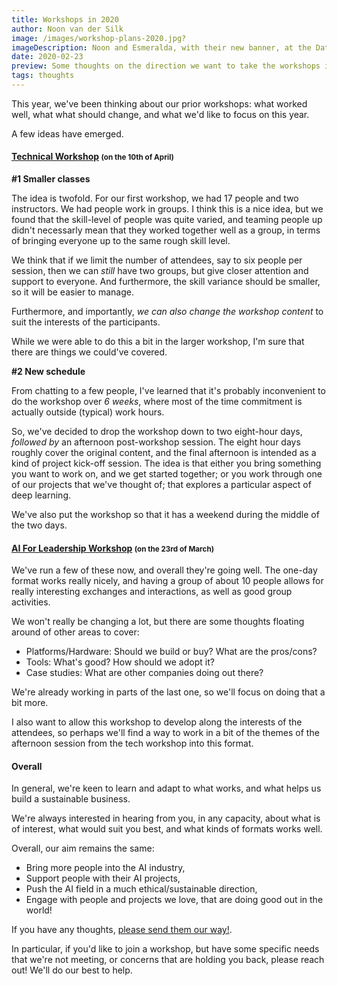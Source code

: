 ```yaml
---
title: Workshops in 2020
author: Noon van der Silk
image: /images/workshop-plans-2020.jpg?
imageDescription: Noon and Esmeralda, with their new banner, at the Datathon for Social Good!
date: 2020-02-23
preview: Some thoughts on the direction we want to take the workshops in, this year.
tags: thoughts
---
```


This year, we've been thinking about our prior workshops: what worked well,
what what should change, and what we'd like to focus on this year.

A few ideas have emerged.


<!--more-->


#### [Technical Workshop](/technical-deep-learning-workshop.html) <small>(on the 10th of April)</small>

**#1 Smaller classes**

The idea is twofold. For our first workshop, we had 17 people and two
instructors. We had people work in groups. I think this is a nice idea, but we
found that the skill-level of people was quite varied, and teaming people up
didn't necessarly mean that they worked together well as a group, in terms of
bringing everyone up to the same rough skill level.

We think that if we limit the number of attendees, say to six people per
session, then we can _still_ have two groups, but give closer attention
and support to everyone. And furthermore, the skill variance should be
smaller, so it will be easier to manage.

Furthermore, and importantly, _we can also change the workshop content_ to
suit the interests of the participants.

While we were able to do this a bit in the larger workshop, I'm sure that
there are things we could've covered.

**#2 New schedule**

From chatting to a few people, I've learned that it's probably inconvenient to
do the workshop over _6 weeks_, where most of the time commitment is actually
outside (typical) work hours.

So, we've decided to drop the workshop down to two eight-hour days, _followed by_ an
afternoon post-workshop session. The eight hour days roughly cover the original
content, and the final afternoon is intended as a kind of project kick-off
session. The idea is that either you bring something you want to work on,
and we get started together; or you work through one of our projects that
we've thought of; that explores a particular aspect of deep learning.

We've also put the workshop so that it has a weekend during the middle of the
two days.


#### [AI For Leadership Workshop](/ai-for-leadership.html) <small>(on the 23rd of March)</small>


We've run a few of these now, and overall they're going well. The one-day
format works really nicely, and having a group of about 10 people allows for
really interesting exchanges and interactions, as well as good group
activities.

We won't really be changing a lot, but there are some thoughts floating around
of other areas to cover:

- Platforms/Hardware:  Should we build or buy? What are the pros/cons?
- Tools: What's good? How should we adopt it?
- Case studies: What are other companies doing out there?

We're already working in parts of the last one, so we'll focus on doing that a
bit more.

I also want to allow this workshop to develop along the interests of the
attendees, so perhaps we'll find a way to work in a bit of the themes of the
afternoon session from the tech workshop into this format.


#### Overall

In general, we're keen to learn and adapt to what works, and what helps us
build a sustainable business.

We're always interested in hearing from you, in any capacity, about what is of
interest, what would suit you best, and what kinds of formats works well.

Overall, our aim remains the same:

- Bring more people into the AI industry,
- Support people with their AI projects,
- Push the AI field in a much ethical/sustainable direction,
- Engage with people and projects we love, that are doing good out in the
world!

If you have any thoughts, [please send them our way!](/contact.html).

In particular, if you'd like to join a workshop, but have some specific needs
that we're not meeting, or concerns that are holding you back, please reach
out! We'll do our best to help.
